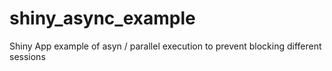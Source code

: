 # shiny_async_example
Shiny App example of asyn / parallel execution to prevent blocking different sessions
